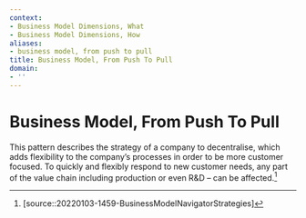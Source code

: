 ```yaml
---
context:
- Business Model Dimensions, What
- Business Model Dimensions, How
aliases:
- business model, from push to pull
title: Business Model, From Push To Pull
domain:
- ''
---
```


# Business Model, From Push To Pull

This pattern describes the strategy of a company to decentralise, which adds flexibility to the company’s processes in order to be more customer focused. To quickly and flexibly respond to new customer needs, any part of the value chain including production or even R&D – can be affected.[^1]

[^1]: [source::20220103-1459-BusinessModelNavigatorStrategies]
